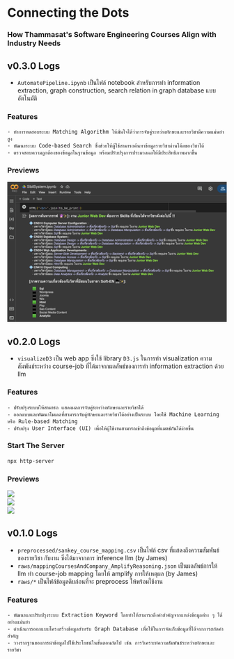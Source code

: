 # Connecting the Dots
### How Thammasat's Software Engineering Courses Align with Industry Needs

## v0.3.0 Logs
- `AutomatePipeline.ipynb` เป็นไฟล์ notebook สำหรับการทำ information extraction, graph construction, search relation in graph database แบบอัตโนมัติ 

### Features
```
- ทำการทดสอบระบบ Matching Algorithm ให้มั่นใจได้ว่าการจับคู่ระหว่างทักษะและรายวิชามีความแม่นยำสูง
- พัฒนาระบบ Code-based Search ซึ่งช่วยให้ผู้ใช้สามารถค้นหาข้อมูลรายวิชาผ่านโค้ดของวิชาได้
- ตรวจสอบความถูกต้องของข้อมูลในฐานข้อมูล พร้อมปรับปรุงการประมวลผลให้มีประสิทธิภาพมากขึ้น
```

### Previews
<img src="https://github.com/zenosaika/knowledge_pass/blob/main/assets/automate_pipeline_result.png"><br>

## v0.2.0 Logs
- `visualizeD3` เป็น web app ซึ่งใช้ library `D3.js` ในการทำ visualization ความสัมพันธ์ระหว่าง course-job ที่ได้มาจากผลลัพธ์ของการทำ information extraction ด้วย llm

### Features
```
- ปรับปรุงระบบให้สามารถ แสดงผลการจับคู่ระหว่างทักษะและรายวิชาได้
- ออกแบบและพัฒนาโมเดลที่สามารถจับคู่ทักษะและรายวิชาได้อย่างเป็นระบบ โดยใช้ Machine Learning หรือ Rule-based Matching
- ปรับปรุง User Interface (UI) เพื่อให้ผู้ใช้งานสามารถเข้าถึงข้อมูลที่แมตช์กันได้ง่ายขึ้น
```

### Start The Server
~~~sh
npx http-server
~~~

### Previews
<img src="https://github.com/zenosaika/knowledge_pass/blob/main/visualizeD3/previews/dense.png"><br>
<img src="https://github.com/zenosaika/knowledge_pass/blob/main/visualizeD3/previews/lr.png"><br>
<img src="https://github.com/zenosaika/knowledge_pass/blob/main/visualizeD3/previews/rl.png"><br>

## v0.1.0 Logs
- `preprocessed/sankey_course_mapping.csv` เป็นไฟล์ csv ที่แสดงถึงความสัมพันธ์ของรายวิชา กับงาน ซึ่งได้มาจากการ inference llm (by James)
- `raws/mappingCoursesAndCompany_AmplifyReasoning.json` เป็นผลลัพธ์การให้ llm ทำ course-job mapping โดยให้ amplify การให้เหตุผล (by James)
- `raws/*` เป็นไฟล์ข้อมูลดิบก่อนที่จะ preprocess ให้พร้อมใช้งาน

### Features
```
- พัฒนาและปรับปรุงระบบ Extraction Keyword โดยทำให้สามารถดึงคำสำคัญจากแหล่งข้อมูลต่าง ๆ ได้อย่างแม่นยำ
- ดำเนินการออกแบบโครงสร้างข้อมูลสำหรับ Graph Database เพื่อใช้ในการจัดเก็บข้อมูลที่ได้จากการสกัดคำสำคัญ
- วางรากฐานของการนำข้อมูลไปใช้ประโยชน์ในขั้นตอนถัดไป เช่น การวิเคราะห์ความสัมพันธ์ระหว่างทักษะและรายวิชา
```
